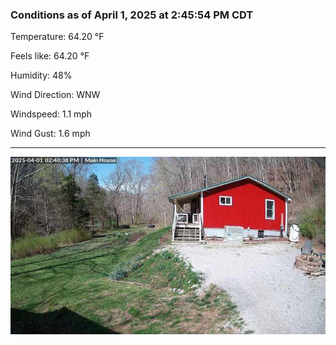 ### Conditions as of April 1, 2025 at 2:45:54 PM CDT 

Temperature: 64.20 &deg;F

Feels like: 64.20 &deg;F

Humidity: 48%

Wind Direction: WNW

Windspeed: 1.1 mph

Wind Gust: 1.6 mph

---

<img src="./images/latest.jpeg"/>

